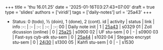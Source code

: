 +++
title = 'thu 16.01.25'
date = '2025-01-16T03:27:43+07:00'
draft = true
type = 'slides'
authors = ['viridi']
tags = ['daily-notes']
url = '25a43'
+++
<!-- more -->

+ Status: 0 (todo), &half; (doin), 1 (done), 2 (cont).
id | activity | status | link | info
:-: | :- | :-: | :-: | :-:
00 | Daily note init          | 1 | [25a43](/rusn/25a43) | s0329
01 | Zoll dicussion (online)  | 0 | [25a25](/rusn/25a25) | s0900
02 | UF stu-sem               | 0 | - | s0900
03 | Fast-sys cyb-atk stu-sem | 0 | [25a44](/rusn/25a44) | s1020
04 | Stegano encrypt stu-sem  | 0 | [24j30](/rusn/24j30) | s1300
05 | Kahfi stu-sem            | 0 | - | s1530
